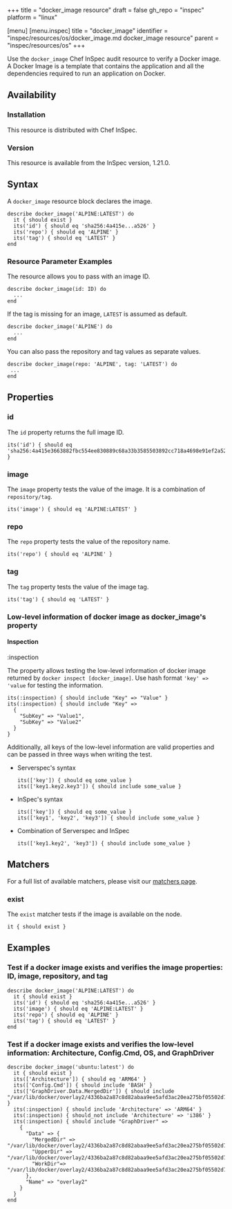 +++
title = "docker_image resource"
draft = false
gh_repo = "inspec"
platform = "linux"

[menu]
  [menu.inspec]
    title = "docker_image"
    identifier = "inspec/resources/os/docker_image.md docker_image resource"
    parent = "inspec/resources/os"
+++

Use the `docker_image` Chef InSpec audit resource to verify a Docker image. A Docker Image is a template that contains the application and all the dependencies required to run an application on Docker.

## Availability

### Installation

This resource is distributed with Chef InSpec.

### Version

This resource is available from the InSpec version, 1.21.0.

## Syntax

A `docker_image` resource block declares the image.

    describe docker_image('ALPINE:LATEST') do
      it { should exist }
      its('id') { should eq 'sha256:4a415e...a526' }
      its('repo') { should eq 'ALPINE' }
      its('tag') { should eq 'LATEST' }
    end

### Resource Parameter Examples

The resource allows you to pass with an image ID.

    describe docker_image(id: ID) do
      ...
    end

If the tag is missing for an image, `LATEST` is assumed as default.

    describe docker_image('ALPINE') do
      ...
    end

You can also pass the repository and tag values as separate values.

    describe docker_image(repo: 'ALPINE', tag: 'LATEST') do
     ...
    end

## Properties

### id

The `id` property returns the full image ID.

    its('id') { should eq 'sha256:4a415e3663882fbc554ee830889c68a33b3585503892cc718a4698e91ef2a526' }

### image

The `image` property tests the value of the image. It is a combination of `repository/tag`.

    its('image') { should eq 'ALPINE:LATEST' }

### repo

The `repo` property tests the value of the repository name.

    its('repo') { should eq 'ALPINE' }

### tag

The `tag` property tests the value of the image tag.

    its('tag') { should eq 'LATEST' }

### Low-level information of docker image as docker_image's property

#### Inspection

:inspection
  
  The property allows testing the low-level information of docker image returned by `docker inspect [docker_image]`. Use hash format `'key' => 'value` for testing the information.

    its(:inspection) { should include "Key" => "Value" }
    its(:inspection) { should include "Key" =>
      {
        "SubKey" => "Value1",
        "SubKey" => "Value2"
      }
    }

Additionally, all keys of the low-level information are valid properties and can be passed in three ways when writing the test.

- Serverspec's syntax

      its(['key']) { should eq some_value }
      its(['key1.key2.key3']) { should include some_value }

- InSpec's syntax

      its(['key']) { should eq some_value }
      its(['key1', 'key2', 'key3']) { should include some_value }

- Combination of Serverspec and InSpec

      its(['key1.key2', 'key3']) { should include some_value }

## Matchers

For a full list of available matchers, please visit our [matchers page](/inspec/matchers/).

### exist

The `exist` matcher tests if the image is available on the node.

    it { should exist }

## Examples

### Test if a docker image exists and verifies the image properties: ID, image, repository, and tag

    describe docker_image('ALPINE:LATEST') do
      it { should exist }
      its('id') { should eq 'sha256:4a415e...a526' }
      its('image') { should eq 'ALPINE:LATEST' }
      its('repo') { should eq 'ALPINE' }
      its('tag') { should eq 'LATEST' }
    end

### Test if a docker image exists and verifies the low-level information: Architecture, Config.Cmd, OS, and GraphDriver

    describe docker_image('ubuntu:latest') do
      it { should exist }
      its(['Architecture']) { should eq 'ARM64' }
      its(['Config.Cmd']) { should include 'BASH' }
      its(['GraphDriver.Data.MergedDir']) { should include "/var/lib/docker/overlay2/4336ba2a87c8d82abaa9ee5afd3ac20ea275bf05502d74d8d8396f8f51a4736c/merged" }
      its(:inspection) { should include 'Architecture' => 'ARM64' }
      its(:inspection) { should_not include 'Architecture' => 'i386' }
      its(:inspection) { should include "GraphDriver" =>
        {
          "Data" => {
            "MergedDir" => "/var/lib/docker/overlay2/4336ba2a87c8d82abaa9ee5afd3ac20ea275bf05502d74d8d8396f8f51a4736c/merged",
            "UpperDir" => "/var/lib/docker/overlay2/4336ba2a87c8d82abaa9ee5afd3ac20ea275bf05502d74d8d8396f8f51a4736c/diff",
            "WorkDir"=> "/var/lib/docker/overlay2/4336ba2a87c8d82abaa9ee5afd3ac20ea275bf05502d74d8d8396f8f51a4736c/work"
          },
          "Name" => "overlay2"
        }
      }
    end
